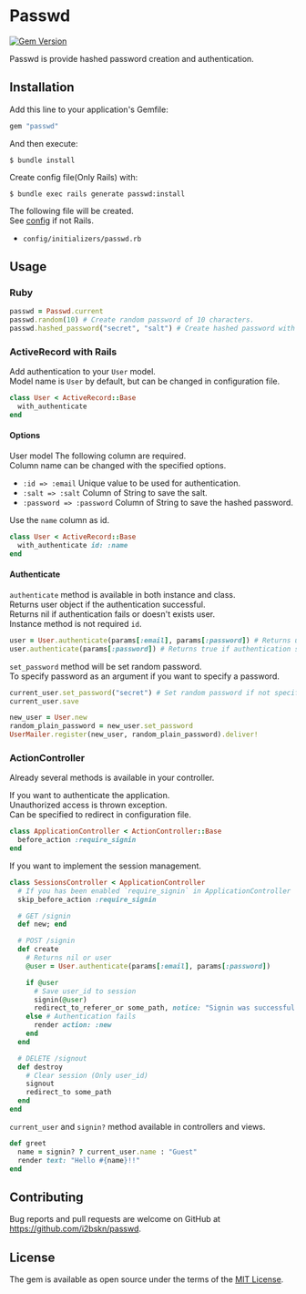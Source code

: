 # Passwd

[![Gem Version](https://badge.fury.io/rb/passwd.svg)](http://badge.fury.io/rb/passwd)

Passwd is provide hashed password creation and authentication.

## Installation

Add this line to your application's Gemfile:

```ruby
gem "passwd"
```

And then execute:

```
$ bundle install
```

Create config file(Only Rails) with:

```
$ bundle exec rails generate passwd:install
```

The following file will be created.  
See [config](https://github.com/i2bskn/passwd/blob/master/lib/generators/passwd/install/templates/passwd.rb) if not Rails.

- `config/initializers/passwd.rb`

## Usage

### Ruby

```ruby
passwd = Passwd.current
passwd.random(10) # Create random password of 10 characters.
passwd.hashed_password("secret", "salt") # Create hashed password with stretching.
```

### ActiveRecord with Rails

Add authentication to your `User` model.  
Model name is `User` by default, but can be changed in configuration file.

```ruby
class User < ActiveRecord::Base
  with_authenticate
end
```

#### Options

User model The following column are required.  
Column name can be changed with the specified options.

- `:id => :email` Unique value to be used for authentication.
- `:salt => :salt` Column of String to save the salt.
- `:password => :password` Column of String to save the hashed password.

Use the `name` column as id.

```ruby
class User < ActiveRecord::Base
  with_authenticate id: :name
end
```

#### Authenticate

`authenticate` method is available in both instance and class.  
Returns user object if the authentication successful.  
Returns nil if authentication fails or doesn't exists user.  
Instance method is not required `id`.

```ruby
user = User.authenticate(params[:email], params[:password]) # Returns user object or nil.
user.authenticate(params[:password]) # Returns true if authentication succeeded.
```

`set_password` method will be set random password.  
To specify password as an argument if you want to specify a password.  

```ruby
current_user.set_password("secret") # Set random password if not specified a argument.
current_user.save

new_user = User.new
random_plain_password = new_user.set_password
UserMailer.register(new_user, random_plain_password).deliver!
```

### ActionController

Already several methods is available in your controller.

If you want to authenticate the application.  
Unauthorized access is thrown exception.  
Can be specified to redirect in configuration file.

```ruby
class ApplicationController < ActionController::Base
  before_action :require_signin
end
```

If you want to implement the session management.

```ruby
class SessionsController < ApplicationController
  # If you has been enabled `require_signin` in ApplicationController
  skip_before_action :require_signin

  # GET /signin
  def new; end

  # POST /signin
  def create
    # Returns nil or user
    @user = User.authenticate(params[:email], params[:password])

    if @user
      # Save user_id to session
      signin(@user)
      redirect_to_referer_or some_path, notice: "Signin was successful. Hello #{current_user.name}"
    else # Authentication fails
      render action: :new
    end
  end

  # DELETE /signout
  def destroy
    # Clear session (Only user_id)
    signout
    redirect_to some_path
  end
end
```

`current_user` and `signin?` method available in controllers and views.

```ruby
def greet
  name = signin? ? current_user.name : "Guest"
  render text: "Hello #{name}!!"
end
```

## Contributing

Bug reports and pull requests are welcome on GitHub at https://github.com/i2bskn/passwd.

## License

The gem is available as open source under the terms of the [MIT License](https://opensource.org/licenses/MIT).
